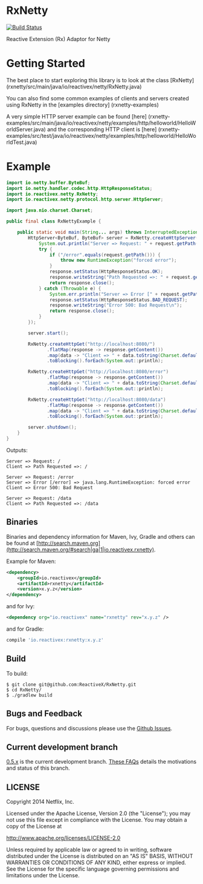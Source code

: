 RxNetty
=======
[![Build Status](https://netflixoss.ci.cloudbees.com/job/RxNetty-master/badge/icon)](https://netflixoss.ci.cloudbees.com/job/RxNetty-master/)

Reactive Extension (Rx) Adaptor for Netty

Getting Started
==========

The best place to start exploring this library is to look at the class [RxNetty] (rxnetty/src/main/java/io/reactivex/netty/RxNetty.java)

You can also find some common examples of clients and servers created using RxNetty in the [examples directory] (rxnetty-examples)

A very simple HTTP server example can be found [here] (rxnetty-examples/src/main/java/io/reactivex/netty/examples/http/helloworld/HelloWorldServer.java)
and the corresponding HTTP client is [here] (rxnetty-examples/src/test/java/io/reactivex/netty/examples/http/helloworld/HelloWorldTest.java)


Example
==========

```java
import io.netty.buffer.ByteBuf;
import io.netty.handler.codec.http.HttpResponseStatus;
import io.reactivex.netty.RxNetty;
import io.reactivex.netty.protocol.http.server.HttpServer;

import java.nio.charset.Charset;

public final class RxNettyExample {

    public static void main(String... args) throws InterruptedException {
        HttpServer<ByteBuf, ByteBuf> server = RxNetty.createHttpServer(8080, (request, response) -> {
            System.out.println("Server => Request: " + request.getPath());
            try {
                if ("/error".equals(request.getPath())) {
                    throw new RuntimeException("forced error");
                }
                response.setStatus(HttpResponseStatus.OK);
                response.writeString("Path Requested =>: " + request.getPath() + '\n');
                return response.close();
            } catch (Throwable e) {
                System.err.println("Server => Error [" + request.getPath() + "] => " + e);
                response.setStatus(HttpResponseStatus.BAD_REQUEST);
                response.writeString("Error 500: Bad Request\n");
                return response.close();
            }
        });

        server.start();

        RxNetty.createHttpGet("http://localhost:8080/")
               .flatMap(response -> response.getContent())
               .map(data -> "Client => " + data.toString(Charset.defaultCharset()))
               .toBlocking().forEach(System.out::println);

        RxNetty.createHttpGet("http://localhost:8080/error")
               .flatMap(response -> response.getContent())
               .map(data -> "Client => " + data.toString(Charset.defaultCharset()))
               .toBlocking().forEach(System.out::println);

        RxNetty.createHttpGet("http://localhost:8080/data")
               .flatMap(response -> response.getContent())
               .map(data -> "Client => " + data.toString(Charset.defaultCharset()))
               .toBlocking().forEach(System.out::println);

        server.shutdown();
    }
}
```

Outputs:

```
Server => Request: /
Client => Path Requested =>: /

Server => Request: /error
Server => Error [/error] => java.lang.RuntimeException: forced error
Client => Error 500: Bad Request

Server => Request: /data
Client => Path Requested =>: /data
```


## Binaries

Binaries and dependency information for Maven, Ivy, Gradle and others can be found at [http://search.maven.org](http://search.maven.org/#search|ga|1|io.reactivex.rxnetty).

Example for Maven:

```xml
<dependency>
    <groupId>io.reactivex</groupId>
    <artifactId>rxnetty</artifactId>
    <version>x.y.z</version>
</dependency>
```
and for Ivy:

```xml
<dependency org="io.reactivex" name="rxnetty" rev="x.y.z" />
```
and for Gradle:

```groovy
compile 'io.reactivex:rxnetty:x.y.z'
```

## Build

To build:

```
$ git clone git@github.com:ReactiveX/RxNetty.git
$ cd RxNetty/
$ ./gradlew build
```


## Bugs and Feedback

For bugs, questions and discussions please use the [Github Issues](https://github.com/ReactiveX/RxNetty/issues).

## Current development branch

[0.5.x](https://github.com/ReactiveX/RxNetty/tree/0.5.x) is the current development branch. [These FAQs](https://github.com/ReactiveX/RxNetty/wiki/0.5.x-FAQs) details the motivations and status of this branch.

## LICENSE

Copyright 2014 Netflix, Inc.

Licensed under the Apache License, Version 2.0 (the "License");
you may not use this file except in compliance with the License.
You may obtain a copy of the License at

<http://www.apache.org/licenses/LICENSE-2.0>

Unless required by applicable law or agreed to in writing, software
distributed under the License is distributed on an "AS IS" BASIS,
WITHOUT WARRANTIES OR CONDITIONS OF ANY KIND, either express or implied.
See the License for the specific language governing permissions and
limitations under the License.
